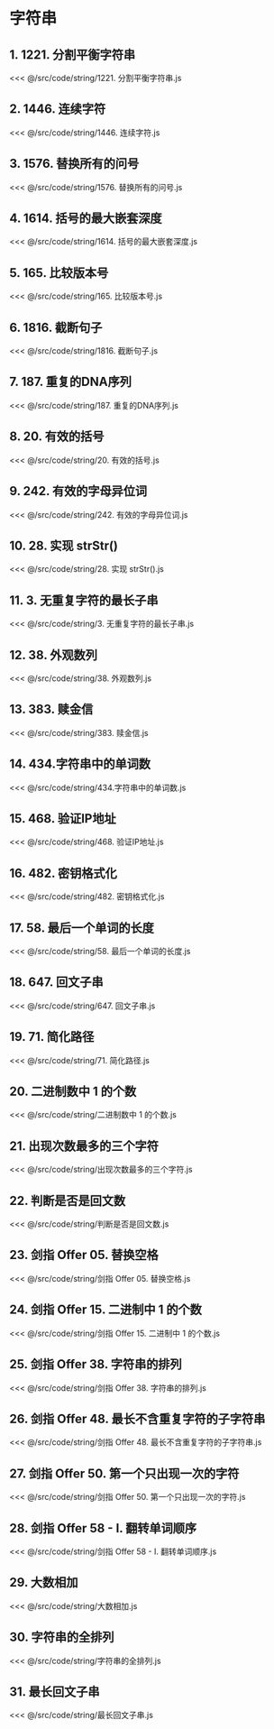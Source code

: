 # 字符串

## 1. 1221. 分割平衡字符串

<<< @/src/code/string/1221. 分割平衡字符串.js

## 2. 1446. 连续字符

<<< @/src/code/string/1446. 连续字符.js

## 3. 1576. 替换所有的问号

<<< @/src/code/string/1576. 替换所有的问号.js

## 4. 1614. 括号的最大嵌套深度

<<< @/src/code/string/1614. 括号的最大嵌套深度.js

## 5. 165. 比较版本号

<<< @/src/code/string/165. 比较版本号.js

## 6. 1816. 截断句子

<<< @/src/code/string/1816. 截断句子.js

## 7. 187. 重复的DNA序列

<<< @/src/code/string/187. 重复的DNA序列.js

## 8. 20. 有效的括号

<<< @/src/code/string/20. 有效的括号.js

## 9. 242. 有效的字母异位词

<<< @/src/code/string/242. 有效的字母异位词.js

## 10. 28. 实现 strStr()

<<< @/src/code/string/28. 实现 strStr().js

## 11. 3. 无重复字符的最长子串

<<< @/src/code/string/3. 无重复字符的最长子串.js

## 12. 38. 外观数列

<<< @/src/code/string/38. 外观数列.js

## 13. 383. 赎金信

<<< @/src/code/string/383. 赎金信.js

## 14. 434.字符串中的单词数

<<< @/src/code/string/434.字符串中的单词数.js

## 15. 468. 验证IP地址

<<< @/src/code/string/468. 验证IP地址.js

## 16. 482. 密钥格式化

<<< @/src/code/string/482. 密钥格式化.js

## 17. 58. 最后一个单词的长度

<<< @/src/code/string/58. 最后一个单词的长度.js

## 18. 647. 回文子串

<<< @/src/code/string/647. 回文子串.js

## 19. 71. 简化路径

<<< @/src/code/string/71. 简化路径.js

## 20. 二进制数中 1 的个数

<<< @/src/code/string/二进制数中 1 的个数.js

## 21. 出现次数最多的三个字符

<<< @/src/code/string/出现次数最多的三个字符.js

## 22. 判断是否是回文数

<<< @/src/code/string/判断是否是回文数.js

## 23. 剑指 Offer 05. 替换空格

<<< @/src/code/string/剑指 Offer 05. 替换空格.js

## 24. 剑指 Offer 15. 二进制中 1 的个数

<<< @/src/code/string/剑指 Offer 15. 二进制中 1 的个数.js

## 25. 剑指 Offer 38. 字符串的排列

<<< @/src/code/string/剑指 Offer 38. 字符串的排列.js

## 26. 剑指 Offer 48. 最长不含重复字符的子字符串

<<< @/src/code/string/剑指 Offer 48. 最长不含重复字符的子字符串.js

## 27. 剑指 Offer 50. 第一个只出现一次的字符

<<< @/src/code/string/剑指 Offer 50. 第一个只出现一次的字符.js

## 28. 剑指 Offer 58 - I. 翻转单词顺序

<<< @/src/code/string/剑指 Offer 58 - I. 翻转单词顺序.js

## 29. 大数相加

<<< @/src/code/string/大数相加.js

## 30. 字符串的全排列

<<< @/src/code/string/字符串的全排列.js

## 31. 最长回文子串

<<< @/src/code/string/最长回文子串.js